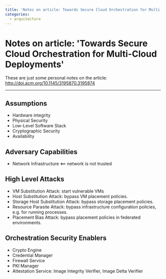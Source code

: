 ```yaml
---
title: 'Notes on article: Towards Secure Cloud Orchestration for Multi-Cloud Deployments'
categories:
  - arquitectura
---
```


Notes on article: 'Towards Secure Cloud Orchestration for Multi-Cloud Deployments'
==

These are just some personal notes on the article: http://doi.acm.org/10.1145/3195870.3195874

---

Assumptions
--
 - Hardware integrity
 - Physical Security
 - Low-Level Software Stack
 - Cryptographic Security
 - Availability

Adversary Capabilities
--
 - Network Infrastructure <== network is not trusted

High Level Attacks
--
 - VM Substitution Attack: start vulnerable VMs
 - Host Substitution Attack: bypass VM placement policies.
 - Storage Host Substitution Attack: bypass storage placement policies.
 - Resource Parasite Attack: bypass infrastructure configuration policies, e.g. for running processes.
 - Placement Bias Attack: bypass placement policies in federated environments.

Orchestration Security Enablers
--
 - Crypto Engine
 - Credential Manager
 - Firewall Service
 - PKI Manager
 - Attestation Service: Image Integrity Verifier, Image Delta Verifier
